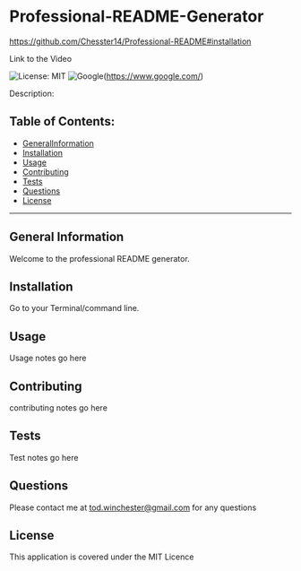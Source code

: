# Professional-README-Generator

https://github.com/Chesster14/Professional-README#installation

Link to the Video



![License: MIT](https://custom-icon-badges.demolab.com/badge/license-MIT-yellowgreen.svg?logo=law)
![Google](https://custom-icon-badges.demolab.com/badge/Google-grey?logo=google&logoColor=red)(https://www.google.com/)

Description:

## Table of Contents:

- [GeneralInformation](#generalInformation)
- [Installation](#installation)
- [Usage](#usage)
- [Contributing](#contributing)
- [Tests](#tests)
- [Questions](#questions)
- [License](#license)

---

## General Information
Welcome to the professional README generator.

## Installation
Go to your Terminal/command line.

## Usage
Usage notes go here

## Contributing
contributing notes go here

## Tests
Test notes go here

## Questions
Please contact me at tod.winchester@gmail.com for any questions

## License
This application is covered under the MIT Licence